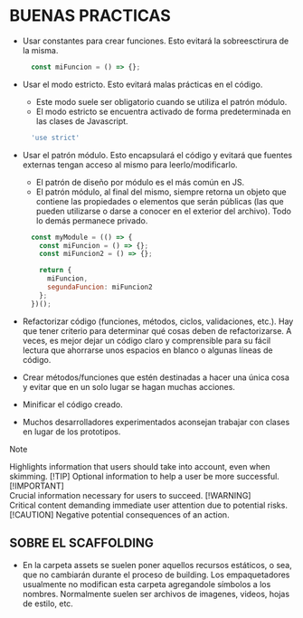 # BUENAS PRACTICAS

* Usar constantes para crear funciones. Esto evitará la sobreesctirura de la misma.

  ```javascript
    const miFuncion = () => {};
  ```

* Usar el modo estricto. Esto evitará malas prácticas en el código.
  * Este modo suele ser obligatorio cuando se utiliza el patrón módulo.
  * El modo estricto se encuentra activado de forma predeterminada en las clases de Javascript.

  ```javascript
    'use strict'
  ```

* Usar el patrón módulo. Esto encapsulará el código y evitará que fuentes externas tengan acceso al mismo para leerlo/modificarlo.
  * El patrón de diseño por módulo es el más común en JS.
  * El patrón módulo, al final del mismo, siempre retorna un objeto que contiene las propiedades o elementos que serán públicas (las que pueden utilizarse o darse a conocer en el exterior del archivo). Todo lo demás permanece privado.

  ```javascript
    const myModule = (() => {
      const miFuncion = () => {};
      const miFuncion2 = () => {};

      return {
        miFuncion,
        segundaFuncion: miFuncion2
      };
    })();
  ```

* Refactorizar código (funciones, métodos, ciclos, validaciones, etc.). Hay que tener criterio para determinar qué cosas deben de refactorizarse.
  A veces, es mejor dejar un código claro y comprensible para su fácil lectura que ahorrarse unos espacios en blanco o algunas líneas de código.

* Crear métodos/funciones que estén destinadas a hacer una única cosa y evitar que en un solo lugar se hagan muchas acciones.

* Minificar el código creado.

* Muchos desarrolladores experimentados aconsejan trabajar con clases en lugar de los prototipos.

> [!NOTE]  
> Highlights information that users should take into account, even when skimming.
> [!TIP]
> Optional information to help a user be more successful.
> [!IMPORTANT]  
> Crucial information necessary for users to succeed.
> [!WARNING]  
> Critical content demanding immediate user attention due to potential risks.
> [!CAUTION]
> Negative potential consequences of an action.

## SOBRE EL SCAFFOLDING

* En la carpeta assets se suelen poner aquellos recursos estáticos, o sea, que no cambiarán durante el proceso de building. Los empaquetadores usualmente no modifican esta carpeta agregandole símbolos a los nombres. Normalmente suelen ser archivos de imagenes, videos, hojas de estilo, etc.
